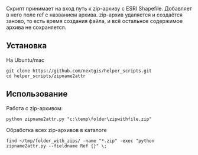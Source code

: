 Скрипт принимает на вход путь к zip-архиву с ESRI Shapefile. Добавляет в него поле ref с названием архива.
zip-архив удаляется и создаётся заново, то есть время создания файла, и всё остальное содержимое архива не сохраняется.

Установка
----------------

На Ubuntu/mac
```
git clone https://github.com/nextgis/helper_scripts.git
cd helper_scripts/zipname2attr

```

Использование
-----------------

Работа с zip-архивом:

```
python zipname2attr.py "c:\temp\folder\zipwithfile.zip"
```

Обработка всех zip-архивов в каталоге
```
find ~/tmp/folder_with_zips/ -name "*.zip" -exec "python zipname2attr.py --fieldname Ref {}" \;
```
